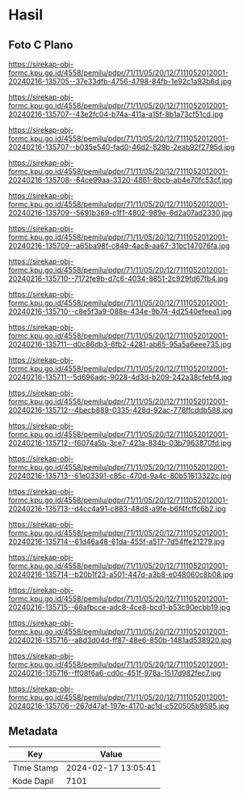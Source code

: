 # Hasil

## Foto C Plano

https://sirekap-obj-formc.kpu.go.id/4558/pemilu/pdpr/71/11/05/20/12/7111052012001-20240216-135705--37e33dfb-4756-4798-84fb-1e92c1a93b6d.jpg

https://sirekap-obj-formc.kpu.go.id/4558/pemilu/pdpr/71/11/05/20/12/7111052012001-20240216-135707--43e2fc04-b74a-411a-a15f-8b1a73cf51cd.jpg

https://sirekap-obj-formc.kpu.go.id/4558/pemilu/pdpr/71/11/05/20/12/7111052012001-20240216-135707--b035e540-fad0-46d2-829b-2eab92f2795d.jpg

https://sirekap-obj-formc.kpu.go.id/4558/pemilu/pdpr/71/11/05/20/12/7111052012001-20240216-135708--64ce99aa-3320-4861-8bcb-ab4e70fc53cf.jpg

https://sirekap-obj-formc.kpu.go.id/4558/pemilu/pdpr/71/11/05/20/12/7111052012001-20240216-135709--5691b369-c1f1-4802-989e-6d2a07ad2330.jpg

https://sirekap-obj-formc.kpu.go.id/4558/pemilu/pdpr/71/11/05/20/12/7111052012001-20240216-135709--a65ba98f-c849-4ac8-aa67-31bc147076fa.jpg

https://sirekap-obj-formc.kpu.go.id/4558/pemilu/pdpr/71/11/05/20/12/7111052012001-20240216-135710--7172fe9b-d7c6-4034-8851-2c929fd67fb4.jpg

https://sirekap-obj-formc.kpu.go.id/4558/pemilu/pdpr/71/11/05/20/12/7111052012001-20240216-135710--c8e5f3a9-088e-434e-9b74-4d2540efeea1.jpg

https://sirekap-obj-formc.kpu.go.id/4558/pemilu/pdpr/71/11/05/20/12/7111052012001-20240216-135711--d0c86db3-6fb2-4281-ab65-95a5a6eee735.jpg

https://sirekap-obj-formc.kpu.go.id/4558/pemilu/pdpr/71/11/05/20/12/7111052012001-20240216-135711--5d696adc-9028-4d3d-b209-242a38cfebf4.jpg

https://sirekap-obj-formc.kpu.go.id/4558/pemilu/pdpr/71/11/05/20/12/7111052012001-20240216-135712--4becb889-0335-428d-92ac-778ffcddb588.jpg

https://sirekap-obj-formc.kpu.go.id/4558/pemilu/pdpr/71/11/05/20/12/7111052012001-20240216-135712--f6074a5b-3ce7-421a-834b-03b7963870fd.jpg

https://sirekap-obj-formc.kpu.go.id/4558/pemilu/pdpr/71/11/05/20/12/7111052012001-20240216-135713--61e03391-c85c-470d-9a4c-80b51613322c.jpg

https://sirekap-obj-formc.kpu.go.id/4558/pemilu/pdpr/71/11/05/20/12/7111052012001-20240216-135713--d4cc4a91-c883-48d8-a9fe-b6f4fcffc6b2.jpg

https://sirekap-obj-formc.kpu.go.id/4558/pemilu/pdpr/71/11/05/20/12/7111052012001-20240216-135714--61d46a48-61da-455f-a517-7d54ffe21279.jpg

https://sirekap-obj-formc.kpu.go.id/4558/pemilu/pdpr/71/11/05/20/12/7111052012001-20240216-135714--b20b1f23-a501-447d-a3b8-e048060c8b08.jpg

https://sirekap-obj-formc.kpu.go.id/4558/pemilu/pdpr/71/11/05/20/12/7111052012001-20240216-135715--66afbcce-adc8-4ce8-bcd1-b53c90ecbb19.jpg

https://sirekap-obj-formc.kpu.go.id/4558/pemilu/pdpr/71/11/05/20/12/7111052012001-20240216-135716--a8d3d04d-ff87-48e6-850b-1481ad538920.jpg

https://sirekap-obj-formc.kpu.go.id/4558/pemilu/pdpr/71/11/05/20/12/7111052012001-20240216-135716--ff08f6a6-cd0c-451f-978a-1517d982fec7.jpg

https://sirekap-obj-formc.kpu.go.id/4558/pemilu/pdpr/71/11/05/20/12/7111052012001-20240216-135706--267d47af-197e-4170-ac1d-c520505b9595.jpg


## Metadata

| Key        | Value               |
| ---------- | ------------------- |
| Time Stamp | 2024-02-17 13:05:41 |
| Kode Dapil | 7101                |



